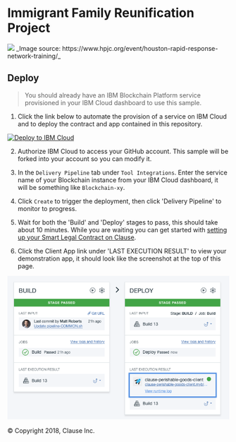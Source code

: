 # Immigrant Family Reunification Project

<img src="docs/app.png" width="750">
_Image source: https://www.hpjc.org/event/houston-rapid-response-network-training/_

## Deploy

> You should already have an IBM Blockchain Platform service provisioned in your IBM Cloud dashboard to use this sample.

1. Click the link below to automate the provision of a service on IBM Cloud and to deploy the contract and app contained in this repository.

[![Deploy to IBM Cloud](https://bluemix.net/deploy/button.png)](https://console.bluemix.net/devops/setup/deploy/?repository=https%3A//github.com/accordproject/ifrp&branch=master&env_id=ibm%3Ayp%3Aus-south&deploy-region=ibm%3Ayp%3Aus-south)

2. Authorize IBM Cloud to access your GitHub account. This sample will be forked into your account so you can modify it.

3. In the `Delivery Pipeline` tab under `Tool Integrations`. Enter the service name of your Blockchain instance from your IBM Cloud dashboard, it will be something like `Blockchain-xy`.

4. Click `Create` to trigger the deployment, then click 'Delivery Pipeline' to monitor to progress. 

5. Wait for both the 'Build' and 'Deploy' stages to pass, this should take about 10 minutes. While you are waiting you can get started with [setting up your Smart Legal Contract on Clause](https://clause.elevio.help/en/articles/48).

6. Click the Client App link under 'LAST EXECUTION RESULT' to view your demonstration app, it should look like the screenshot at the top of this page.

<img src="docs/pipeline.png" width="750">

&copy; Copyright 2018, Clause Inc. 
